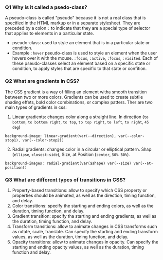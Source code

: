 ### Q1 Why is it called a psedo-class?
A pseudo-class is called "pseudo" because it is not a real class that is specified in the HTML markup or in a separate stylesheet. They are preceded by a colon `:` to indicate that they are a special type of selector that applies to elements in a particular state.
- pseudo-class: used to style an element that is in a particular state or condition. 
- Example `:hover` pseudo-class is used to style an element when the user hovers over it with the mouse. `:focus`, `:active`, `:focus`, `:visited`. Each of these pseudo-classes select an element based on a specific state or condition, to apply styles that are specific to that state or confition.

### Q2 What are gradients in CSS?
The CSS gradient is a way of filling an element witha smooth transition between two or more colors. Gradients can be used to create subtile shading effets, bold color combinations, or complex patters.
Ther are two main types of gradients in css:
1. Linear gradients: changes color along a straight line. In direction (`to bottom`, `to bottom right`, `to top`, `to top right`, `to left`, `to right`, `45 deg`)
```
background-image: linear-gradient(var(--direction), var(--color-stop1), var(--color-stop2))
```
2. Radial gradients: changes color in a circular or elliptical pattern. Shap (`ellipse`, `closest-side`), Size, at Position (`center`, `50% 50%`).
```
background-images: radial-gradient(var($shape) var(--size) var(--at-position))
```

### Q3 What are different types of transitions in CSS?
1. Property-based transitions: allow to specify which CSS property or properties should be animated, as well as the direction, timing function, and delay.
2. Color transitions: specify the starting and ending colors, as well as the duration, timing function, and delay.
3. Gradient transition: specify tha starting and ending gradients, as well as the duration, timing function, and delay.
4. Transform transitions: allow to animate changes in CSS transforms such as rotate, scale, translate. Can specify the starting and ending transform values, as well as the duration, timing function, and delay.
5. Opacity transitions: allow to animate changes in opacity. Can specify the starting and ending opacity values, as well as the duration, timing function and delay.